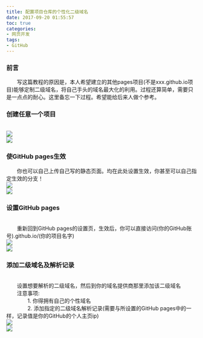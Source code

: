 ```yaml
---
title: 配置项目仓库的个性化二级域名
date: 2017-09-20 01:55:57
toc: true
categories:
- 网页开发
tags:
- GitHub
---
```

### 前言
&emsp;&emsp;写这篇教程的原因是，本人希望建立的其他pages项目(不是xxx.github.io项目)能够定制二级域名，将自己手头的域名最大化的利用。过程还算简单，需要只是一点点的耐心。这里备忘一下过程。希望能给后来人做个参考。

### 创建任意一个项目
<br/>![](http://owmwquuej.bkt.clouddn.com/1.jpg)
<br/>![](http://owmwquuej.bkt.clouddn.com/2.jpg)
### 使GitHub pages生效
&emsp;&emsp;你也可以自己上传自己写的静态页面。均在此处设置生效，你甚至可以自己指定生效的分支！
<br/>![](http://owmwquuej.bkt.clouddn.com/3.jpg)
<br/>![](http://owmwquuej.bkt.clouddn.com/4.jpg)
### 设置GitHub pages
<br/>&emsp;&emsp;重新回到GitHub pages的设置页，生效后，你可以直接访问(你的GitHub账号).github.io/(你的项目名字)
<br/>![](http://owmwquuej.bkt.clouddn.com/5.jpg)
<br/>![](http://owmwquuej.bkt.clouddn.com/6.jpg)
### 添加二级域名及解析记录
<br/>&emsp;&emsp;设置想要解析的二级域名，然后到你的域名提供商那里添加该二级域名
<br/>&emsp;&emsp;注意事项:
<br/>&emsp;&emsp;&emsp;&emsp;1. 你得拥有自己的个性域名
<br/>&emsp;&emsp;&emsp;&emsp;2. 添加指定的二级域名解析记录(需要与所设置的GitHub pages中的一样，记录值是你的GitHub的个人主页ip)
<br/>![](http://owmwquuej.bkt.clouddn.com/7.jpg)
<br/>![](http://owmwquuej.bkt.clouddn.com/8.jpg)
